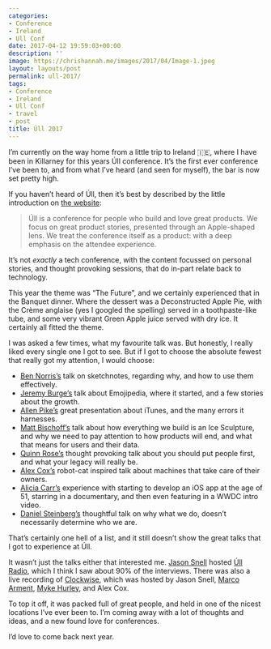 ```yaml
---
categories:
- Conference
- Ireland
- Ull Conf
date: 2017-04-12 19:59:03+00:00
description: ''
image: https://chrishannah.me/images/2017/04/Image-1.jpeg
layout: layouts/post
permalink: ull-2017/
tags:
- Conference
- Ireland
- Ull Conf
- travel
- post
title: Úll 2017
---
```


<div class="kg-card-markdown">
<p>I’m currently on the way home from a little trip to Ireland 🇮🇪, where I have been in Killarney for this years Úll conference. It’s the first ever conference I’ve been to, and from what I’ve heard (and seen for myself), the bar is now set pretty high.</p>
<p>If you haven’t heard of Úll, then it’s best by described by the little introduction on <a href="http://2017.ull.ie">the website</a>:</p>
<blockquote><p>Úll is a conference for people who build and love great products. We focus on great product stories, presented through an Apple-shaped lens. We treat the conference itself as a product: with a deep emphasis on the attendee experience.</p></blockquote>
<p>It’s not <em>exactly</em> a tech conference, with the content focussed on personal stories, and thought provoking sessions, that do in-part relate back to technology.</p>
<p>This year the theme was “The Future”, and we certainly experienced that in the Banquet dinner. Where the dessert was a Deconstructed Apple Pie, with the Crème anglaise (yes I googled the spelling) served in a toothpaste-like tube, and some very vibrant Green Apple juice served with dry ice. It certainly all fitted the theme.</p>
<p>I was asked a few times, what my favourite talk was. But honestly, I really liked every single one I got to see. But if I got to choose the absolute fewest that really got my attention, I would choose:</p>
<ul>
<li><a href="https://twitter.com/bsndesign">Ben Norris’s</a> talk on sketchnotes, regarding why, and how to use them effectively.</li>
<li><a href="https://twitter.com/jeremyburge">Jeremy Burge’s</a> talk about Emojipedia, where it started, and a few stories about the growth.</li>
<li><a href="https://twitter.com/apike">Allen Pike’s</a> great presentation about iTunes, and the many errors it harnesses.</li>
<li><a href="https://twitter.com/mb">Matt Bischoff’s</a> talk about how everything we build is an Ice Sculpture, and why we need to pay attention to how products will end, and what that means for users and their data.</li>
<li><a href="https://twitter.com/aspiringrobotfm">Quinn Rose’s</a> thought provoking talk about you should put people first, and what your legacy will really be.</li>
<li><a href="https://twitter.com/alexcox">Alex Cox’s</a> robot-cat inspired talk about machines that take care of their owners.</li>
<li><a href="https://twitter.com/fineblkwoman">Alicia Carr’s</a> experience with starting to develop an iOS app at the age of 51, starring in a documentary, and then even featuring in a WWDC intro video.</li>
<li><a href="https://twitter.com/dimsumthinking">Daniel Steinberg’s</a> thoughtful talk on why what we do, doesn’t necessarily determine who we are.</li>
</ul>
<p>That’s certainly one hell of a list, and it still doesn’t show the great talks that I got to experience at Úll.</p>
<p>It wasn’t just the talks either that interested me. <a href="https://twitter.com/jsnell">Jason Snell</a> hosted <a href="https://overcast.fm/itunes1159509074/ll-radio">Úll Radio</a>, which I think I saw about 90% of the interviews. There was also a live recording of <a href="https://www.relay.fm/clockwise">Clockwise</a>, which was hosted by Jason Snell, <a href="http://twitter.com/marcoarment">Marco Arment</a>, <a href="http://twitter.com/imyke">Myke Hurley</a>, and Alex Cox.</p>
<p>To top it off, it was packed full of great people, and held in one of the nicest locations I’ve ever been to. I’m coming away with a lot of thoughts and ideas, and a new found love for conferences.</p>
<p>I’d love to come back next year.</p>
</div>

